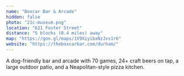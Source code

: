 ```yaml
---
name: "Boxcar Bar & Arcade"
hidden: false
photo: "21c-museum.png"
location: "621 Foster Street"
distance: "5 blocks (0.4 miles) away"
map: "https://goo.gl/maps/1V9XiyibxNzJvs1r6"
website: "https://theboxcarbar.com/durham/"
---
```


A dog-friendly bar and arcade with 70 games, 24+ craft beers on tap, a large outdoor patio, and a Neapolitan-style pizza kitchen.
